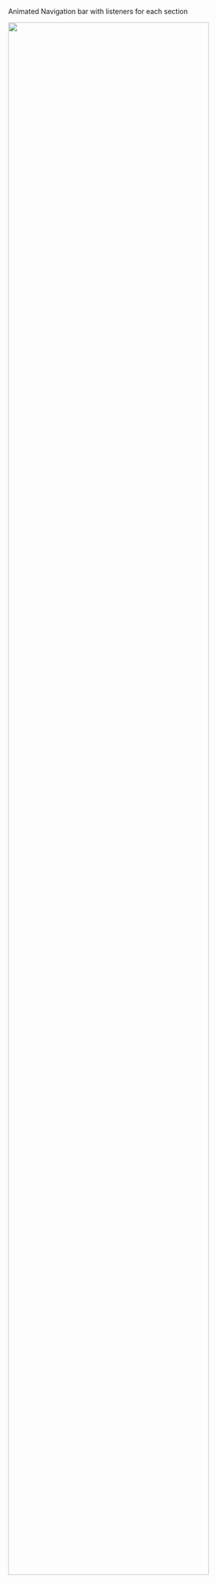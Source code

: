 Animated Navigation bar with listeners for each section

<img width="90%" src="https://github.com/joaodavidsilva/animated-navigation-bar/blob/master/AnimatedNavigationGIF.gif?raw=true" />
